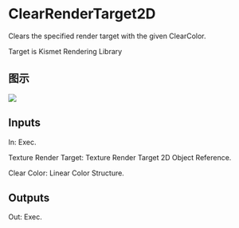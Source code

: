 # ClearRenderTarget2D

Clears the specified render target with the given ClearColor.

Target is Kismet Rendering Library

## 图示

![]($-20221218-20331529.png)

## Inputs

In: Exec.

Texture Render Target: Texture Render Target 2D Object Reference.

Clear Color: Linear Color Structure.  

## Outputs

Out: Exec.

